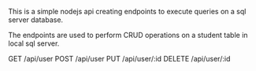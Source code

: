 This is a simple nodejs api creating endpoints to execute queries on a sql server database.

The endpoints are used to perform CRUD operations on a student table in local sql server.

GET    /api/user
POST   /api/user
PUT    /api/user/:id
DELETE /api/user/:id

